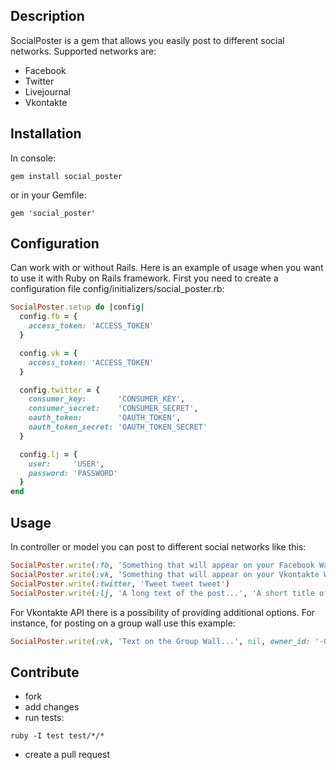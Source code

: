 Description
-----------
SocialPoster is a gem that allows you easily post to different social networks. Supported networks are:
* Facebook
* Twitter
* Livejournal
* Vkontakte


Installation
-------------

In console: 
```
gem install social_poster
```
or in your Gemfile:
```
gem 'social_poster'
```


Configuration
-------------

Can work with or without Rails. Here is an example of usage when you want to use it with Ruby on Rails framework.
First you need to create a configuration file config/initializers/social_poster.rb:

```ruby
SocialPoster.setup do |config|
  config.fb = {
    access_token: 'ACCESS_TOKEN'
  }

  config.vk = {
    access_token: 'ACCESS_TOKEN'
  }

  config.twitter = {
    consumer_key:       'CONSUMER_KEY',
    consumer_secret:    'CONSUMER_SECRET',
    oauth_token:        'OAUTH_TOKEN',
    oauth_token_secret: 'OAUTH_TOKEN_SECRET'
  }

  config.lj = {
    user:     'USER',
    password: 'PASSWORD'
  }
end

```


Usage
-----

In controller or model you can post to different social networks like this:

```ruby
SocialPoster.write(:fb, 'Something that will appear on your Facebook Wall...')
SocialPoster.write(:vk, 'Something that will appear on your Vkontakte Wall...')
SocialPoster.write(:twitter, 'Tweet tweet tweet')
SocialPoster.write(:lj, 'A long text of the post...', 'A short title of it')
```
For Vkontakte API there is a possibility of providing additional options. For instance, for posting on a group wall use this example:
```ruby
SocialPoster.write(:vk, 'Text on the Group Wall...', nil, owner_id: '-GROUP_ID')
```


Contribute
----------

* fork
* add changes
* run tests:  
```
ruby -I test test/*/*
```
* create a pull request

